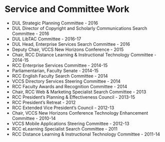 # Service and Committee Work
* DUL Strategic Planning Committee - 2016
* DUL Director of Copyright and Scholarly Communications Search Committee - 2016
* DUL LibTAC Committee - 2016-17
* DUL Head, Enterprise Services Search Committee - 2016
* Deputy Chair, VCCS New Horizons Conference - 2015
* Chair, RCC Distance Learning & Instructional Technology Committee - 2014-15
* RCC Enterprise Services Committee - 2014-15
* Parliamentarian, Faculty Senate - 2014-15
* RCC English Faculty Search Committee - 2014
* VCCS Directory Services Steering Committee - 2014
* RCC Faculty Awards and Recognition Committee - 2014
* Chair, RCC Web & Marketing Specialist Search Committee - 2013
* RCC President’s Planning & Effectiveness Council - 2013-15
* RCC President’s Retreat - 2012
* RCC Extended Vice President’s Council - 2012-13
* Chair, VCCS New Horizons Conference Technology Enhancement Committee - 2010-14
* VCCS Mobile Applications Steering Committee - 2012-13
* RCC eLearning Specialist Search Committee - 2011
* RCC Distance Learning & Instructional Technology Committee - 2011-14
